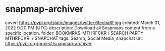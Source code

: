 # snapmap-archiver

cover: https://pypi.org/static/images/twitter.6fecba6f.jpg
created: March 31, 2022 9:20 PM (UTC)
description: Download all Snapmaps content from a specific location.
folder: BOOKMRKS-MTHRFCKR / SEARCH PARTY MTHRFCKR! / SNAPCHAT
tags: Search, Social Media, snapchat
url: https://pypi.org/project/snapmap-archiver
